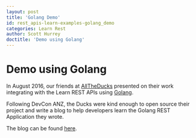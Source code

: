 ```yaml
---
layout: post
title: 'Golang Demo'
id: rest_apis-learn-examples-golang_demo
categories: Learn Rest
author: Scott Hurrey
doctitle: 'Demo using Golang'
---
```


<VersioningTracker frontMatter={frontMatter}/>

# Demo using Golang

In August 2016, our friends at [AllTheDucks](https://www.alltheducks.com) presented on their work integrating with the Learn REST APIs using [Golang](https://golang.org).

Following DevCon ANZ, the Ducks were kind enough to open source their project and write a blog to help developers learn the Golang REST Application they wrote.

The blog can be found [here](https://www.alltheducks.com/blog/using-the-learn-rest-api-from-golang).

<AuthorBox frontMatter={frontMatter}/>
